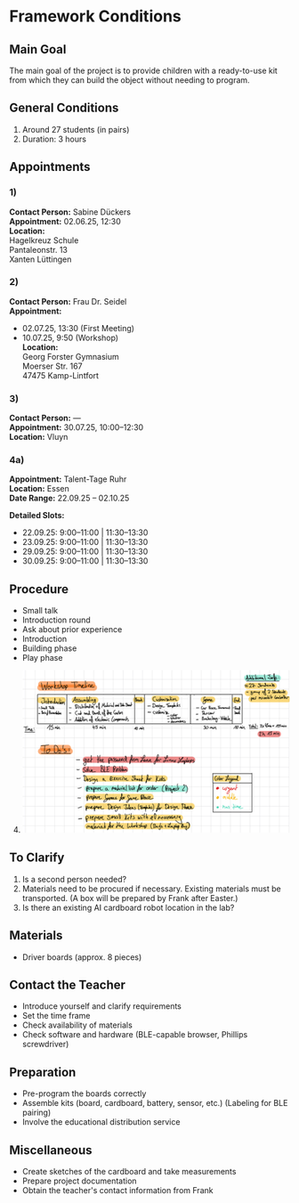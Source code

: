 # Framework Conditions

## Main Goal
The main goal of the project is to provide children with a ready-to-use kit from which they can build the object without needing to program.

## General Conditions
1. Around 27 students (in pairs)
2. Duration: 3 hours

## Appointments

### 1)
**Contact Person:** Sabine Dückers  
**Appointment:** 02.06.25, 12:30  
**Location:**  
Hagelkreuz Schule  
Pantaleonstr. 13  
Xanten Lüttingen

### 2)
**Contact Person:** Frau Dr. Seidel  
**Appointment:**  
- 02.07.25, 13:30 (First Meeting)  
- 10.07.25, 9:50 (Workshop)  
**Location:**  
Georg Forster Gymnasium  
Moerser Str. 167  
47475 Kamp-Lintfort

### 3)
**Contact Person:** —  
**Appointment:** 30.07.25, 10:00–12:30  
**Location:** Vluyn


### 4a)
**Appointment:** Talent-Tage Ruhr  
**Location:** Essen  
**Date Range:** 22.09.25 – 02.10.25  

**Detailed Slots:**  
- 22.09.25: 9:00–11:00 | 11:30–13:30  
- 23.09.25: 9:00–11:00 | 11:30–13:30  
- 29.09.25: 9:00–11:00 | 11:30–13:30  
- 30.09.25: 9:00–11:00 | 11:30–13:30


## Procedure
- Small talk  
- Introduction round  
- Ask about prior experience  
- Introduction  
- Building phase  
- Play phase

4. ![Tasks](./Assets/notes.png)


## To Clarify
1. Is a second person needed?  
2. Materials need to be procured if necessary. Existing materials must be transported. (A box will be prepared by Frank after Easter.)  
3. Is there an existing AI cardboard robot location in the lab?

## Materials
- Driver boards (approx. 8 pieces)

## Contact the Teacher
- Introduce yourself and clarify requirements  
- Set the time frame  
- Check availability of materials  
- Check software and hardware (BLE-capable browser, Phillips screwdriver)

## Preparation
- Pre-program the boards correctly  
- Assemble kits (board, cardboard, battery, sensor, etc.) (Labeling for BLE pairing)  
- Involve the educational distribution service

## Miscellaneous
- Create sketches of the cardboard and take measurements  
- Prepare project documentation  
- Obtain the teacher's contact information from Frank
